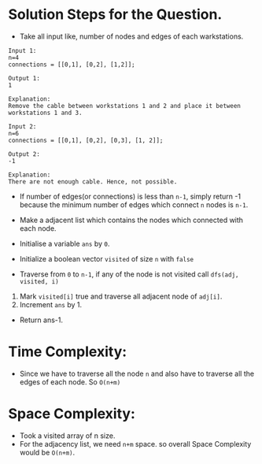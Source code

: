 # Solution Steps for the Question.
- Take all input like, number of nodes and edges of each warkstations.
```
Input 1:
n=4
connections = [[0,1], [0,2], [1,2]];

Output 1:
1

Explanation: 
Remove the cable between workstations 1 and 2 and place it between workstations 1 and 3.
```

```
Input 2:
n=6
connections = [[0,1], [0,2], [0,3], [1, 2]];

Output 2:
-1

Explanation: 
There are not enough cable. Hence, not possible.
```

- If number of edges(or connections) is less than `n-1`, simply return -1 because the minimum number of edges which connect `n` nodes is `n-1`.

- Make a adjacent list which contains the nodes which connected with each  node.
- Initialise a variable `ans` by `0`.
- Initialize a boolean vector `visited` of size `n` with `false`

- Traverse from `0` to `n-1`, if any of the node is not visited call `dfs(adj, visited, i) `

1. Mark `visited[i]` true and traverse all adjacent node of `adj[i]`.
2. Increment `ans` by 1.

- Return ans-1.


# Time Complexity:
- Since we have to traverse all the node `n` and also have to traverse all the edges of each node.
So `O(n+m)`

# Space Complexity:
- Took a visited array of n size.
- For the adjacency list, we need `n+m` space.
so overall Space Complexity would be `O(n+m)`.
